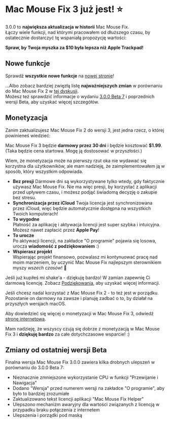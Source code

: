 # Mac Mouse Fix 3 już jest! ⭐️

3.0.0 to **największa aktualizacja w historii** Mac Mouse Fix.\
Łączy wiele funkcji, nad którymi pracowałem od dłuższego czasu, by ostatecznie dostarczyć tę wspaniałą propozycję wartości:

**Spraw, by Twoja myszka za $10 była lepsza niż Apple Trackpad!**

## Nowe funkcje

Sprawdź **wszystkie nowe funkcje** na [nowej stronie](http://macmousefix.com/)!

...Albo zobacz bardziej zwięzłą listę **najważniejszych zmian** w porównaniu do Mac Mouse Fix 2 w [tej dyskusji](https://github.com/noah-nuebling/mac-mouse-fix/discussions/743#discussioncomment-7938922).\
Możesz też sprawdzić informacje o wydaniu [3.0.0 Beta 7](https://github.com/noah-nuebling/mac-mouse-fix/releases/tag/3.0.0-Beta-7) i poprzednich wersji Beta, aby uzyskać więcej szczegółów.

## Monetyzacja

Zanim zaktualizujesz Mac Mouse Fix 2 do wersji 3, jest jedna rzecz, o której powinieneś wiedzieć:

Mac Mouse Fix 3 będzie **darmowy przez 30 dni** i będzie kosztować **$1.99**.\
(Taka będzie cena startowa. Mogę ją dostosować w przyszłości.)

Wiem, że monetyzacja może na pierwszy rzut oka nie wydawać się korzystna dla użytkowników, ale mam nadzieję, że zaimplementowałem ją w sposób, który wszystkim odpowiada.

- **Bez presji**
   Darmowe dni są wykorzystywane tylko wtedy, gdy faktycznie używasz Mac Mouse Fix. Nie ma więc presji, by korzystać z aplikacji przed upływem czasu, i możesz podjąć świadomą decyzję o zakupie bez stresu.
- **Synchronizacja przez iCloud**
  Twoja licencja jest synchronizowana przez iCloud, więc będzie automatycznie dostępna na wszystkich Twoich komputerach!
- **To wygodne**\
   Płatność za aplikację i aktywacja licencji jest super szybka i intuicyjna. Możesz nawet zapłacić przez **Apple Pay**!
- **To urocze**\
   Po aktywacji licencji, na zakładce "O programie" pojawia się losowa, urocza **wiadomość z podziękowaniem** :)
- **Wspierasz projekt**\
   Wspierając projekt finansowo, pozwalasz mi kontynuować pracę nad moim marzeniem, by uczynić Mac Mouse Fix najlepszym sterownikiem myszy *wszech czasów*! 🚀

Jeśli już kupiłeś mi shake'a - dziękuję bardzo! W zamian zapewnię Ci darmową licencję. Zobacz [Podziękowania](https://github.com/noah-nuebling/mac-mouse-fix/blob/master/Acknowledgements.md#-paypal-donations), aby uzyskać więcej informacji.

Jeśli chcesz nadal korzystać z Mac Mouse Fix 2 - to też jest w porządku. Pozostanie on darmowy na zawsze i planuję zadbać o to, by działał na przyszłych wersjach macOS.

Aby dowiedzieć się więcej o monetyzacji w Mac Mouse Fix 3, odwiedź [stronę internetową](https://macmousefix.com/#price).

Mam nadzieję, że wszyscy czują się dobrze z monetyzacją w Mac Mouse Fix 3 i **dziękuję bardzo** za całe dotychczasowe wsparcie! :)

## Zmiany od ostatniej wersji Beta

Finalna wersja Mac Mouse Fix 3.0.0 zawiera kilka drobnych ulepszeń w porównaniu do 3.0.0 Beta 7:

- Nieznacznie zmniejszone wykorzystanie CPU w funkcji "Przewijanie i Nawigacja"
- Dodano "Wersja" przed numerem wersji na zakładce "O programie", aby było to bardziej zrozumiałe
- Zaktualizowano tekst licencji aplikacji "Mac Mouse Fix Helper"
- Ulepszono mechanizm awaryjny dla wartości związanych z licencją w przypadku braku połączenia z internetem
- Ulepszenia i porządki pod maską